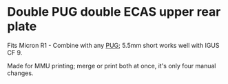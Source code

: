 # Double PUG double ECAS upper rear plate

Fits Micron R1 - Combine with any [PUG](https://www.printables.com/model/378567-pug-parametric-umbilical-gland); 5.5mm short works well with IGUS CF 9.

Made for MMU printing; merge or print both at once, it's only four manual changes.
